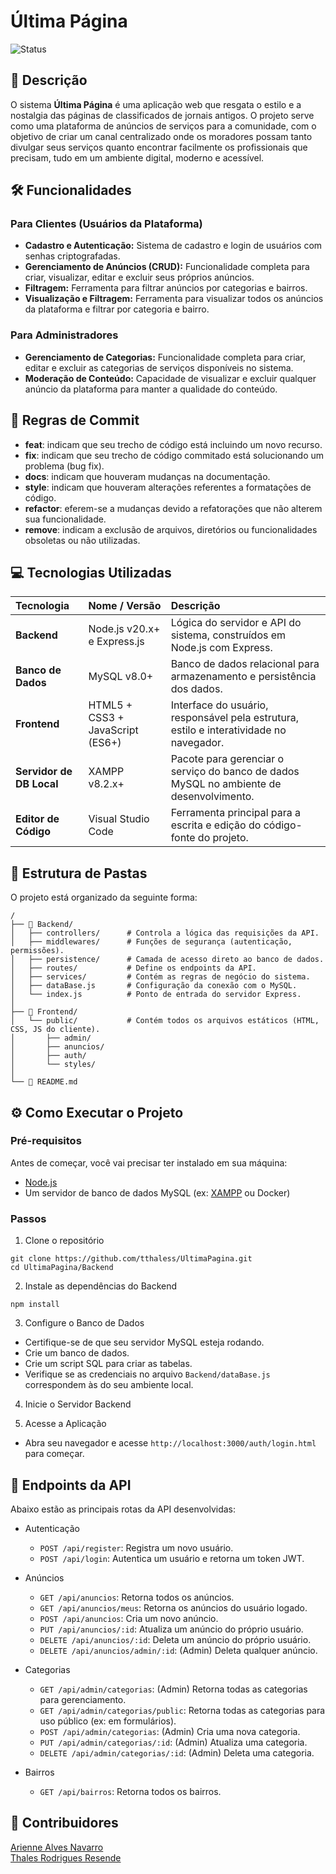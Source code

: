 # Última Página

![Status](https://img.shields.io/badge/status-em%20desenvolvimento-yellow)


## 📌 Descrição

O sistema **Última Página** é uma aplicação web que resgata o estilo e a nostalgia das páginas de classificados de jornais antigos. O projeto serve como uma plataforma de anúncios de serviços para a comunidade, com o objetivo de criar um canal centralizado onde os moradores possam tanto divulgar seus serviços quanto encontrar facilmente os profissionais que precisam, tudo em um ambiente digital, moderno e acessível.


## 🛠️ Funcionalidades

### Para Clientes (Usuários da Plataforma)
- **Cadastro e Autenticação:** Sistema de cadastro e login de usuários com senhas criptografadas.
- **Gerenciamento de Anúncios (CRUD):** Funcionalidade completa para criar, visualizar, editar e excluir seus próprios anúncios.
- **Filtragem:** Ferramenta para filtrar anúncios por categorias e bairros.
- **Visualização e Filtragem:** Ferramenta para visualizar todos os anúncios da plataforma e filtrar por categoria e bairro.

### Para Administradores
- **Gerenciamento de Categorias:** Funcionalidade completa para criar, editar e excluir as categorias de serviços disponíveis no sistema.
- **Moderação de Conteúdo:** Capacidade de visualizar e excluir qualquer anúncio da plataforma para manter a qualidade do conteúdo.

## 📖 Regras de Commit

- **feat**: indicam que seu trecho de código está incluindo um novo recurso.
- **fix**: indicam que seu trecho de código commitado está solucionando um problema (bug fix).
- **docs**: indicam que houveram mudanças na documentação.
- **style**: indicam que houveram alterações referentes a formatações de código.
- **refactor**: eferem-se a mudanças devido a refatorações que não alterem sua funcionalidade.
- **remove**: indicam a exclusão de arquivos, diretórios ou funcionalidades obsoletas ou não utilizadas.


## 💻 Tecnologias Utilizadas

| Tecnologia | Nome / Versão | Descrição |
| :--- | :--- | :--- |
| **Backend** | Node.js v20.x+ e Express.js | Lógica do servidor e API do sistema, construídos em Node.js com Express. |
| **Banco de Dados** | MySQL v8.0+ | Banco de dados relacional para armazenamento e persistência dos dados. |
| **Frontend** | HTML5 + CSS3 + JavaScript (ES6+) | Interface do usuário, responsável pela estrutura, estilo e interatividade no navegador. |
| **Servidor de DB Local** | XAMPP v8.2.x+ | Pacote para gerenciar o serviço do banco de dados MySQL no ambiente de desenvolvimento. |
| **Editor de Código** | Visual Studio Code | Ferramenta principal para a escrita e edição do código-fonte do projeto. |


## 📂 Estrutura de Pastas

O projeto está organizado da seguinte forma:

```
/
├── 📂 Backend/
│   ├── controllers/      # Controla a lógica das requisições da API.
│   ├── middlewares/      # Funções de segurança (autenticação, permissões).
│   ├── persistence/      # Camada de acesso direto ao banco de dados.
│   ├── routes/           # Define os endpoints da API.
│   ├── services/         # Contém as regras de negócio do sistema.
│   ├── dataBase.js       # Configuração da conexão com o MySQL.
│   └── index.js          # Ponto de entrada do servidor Express.
│
├── 📂 Frontend/
│   └── public/           # Contém todos os arquivos estáticos (HTML, CSS, JS do cliente).
│       ├── admin/
│       ├── anuncios/
│       ├── auth/
│       └── styles/
│
└── 📄 README.md         
```


## ⚙️ Como Executar o Projeto

### Pré-requisitos
Antes de começar, você vai precisar ter instalado em sua máquina:
- [Node.js](https://nodejs.org/)
- Um servidor de banco de dados MySQL (ex: [XAMPP](https://www.apachefriends.org/pt_br/index.html) ou Docker)

### Passos
1. Clone o repositório
```
git clone https://github.com/tthaless/UltimaPagina.git
cd UltimaPagina/Backend
```

2. Instale as dependências do Backend
```
npm install
```

3. Configure o Banco de Dados
- Certifique-se de que seu servidor MySQL esteja rodando.
- Crie um banco de dados.
- Crie um script SQL para criar as tabelas.
- Verifique se as credenciais no arquivo ```Backend/dataBase.js``` correspondem às do seu ambiente local.

4. Inicie o Servidor Backend

5. Acesse a Aplicação
- Abra seu navegador e acesse ```http://localhost:3000/auth/login.html``` para começar.

## 🔀 Endpoints da API

Abaixo estão as principais rotas da API desenvolvidas:

- Autenticação
    - ```POST /api/register```: Registra um novo usuário.
    - ```POST /api/login```: Autentica um usuário e retorna um token JWT.

- Anúncios
    - ```GET /api/anuncios```: Retorna todos os anúncios.
    - ```GET /api/anuncios/meus```: Retorna os anúncios do usuário logado.
    - ```POST /api/anuncios```: Cria um novo anúncio.
    - ```PUT /api/anuncios/:id```: Atualiza um anúncio do próprio usuário.
    - ```DELETE /api/anuncios/:id```: Deleta um anúncio do próprio usuário.
    - ```DELETE /api/anuncios/admin/:id```: (Admin) Deleta qualquer anúncio.

- Categorias
    - ```GET /api/admin/categorias```: (Admin) Retorna todas as categorias para gerenciamento.
    - ```GET /api/admin/categorias/public```: Retorna todas as categorias para uso público (ex: em formulários).
    - ```POST /api/admin/categorias```: (Admin) Cria uma nova categoria.
    - ```PUT /api/admin/categorias/:id```: (Admin) Atualiza uma categoria.
    - ```DELETE /api/admin/categorias/:id```: (Admin) Deleta uma categoria.

- Bairros
    - ```GET /api/bairros```: Retorna todos os bairros.

## 👥 Contribuidores

[Arienne Alves Navarro](https://github.com/ariennenavarro)  
[Thales Rodrigues Resende](https://github.com/tthaless)
